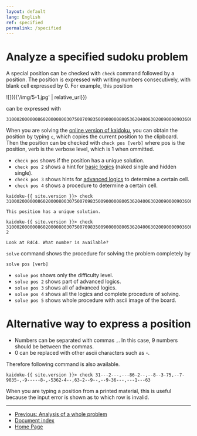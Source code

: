 ```yaml
---
layout: default
lang: English
ref: specified
permalink: /specified
---
```


# Analyze a specified sudoku problem

A special position can be checked with `check` command followed by a position. The position is expressed with writing numbers consecutively, with blank cell expressed by 0. For example, this position

![]({{'/img/5-1.jpg' | relative_url}})

can be expressed with

    310002000000860200008003075007098350090000080053620400630200900009036000000100063

When you are solving the [online version of kaidoku](sudoku), you can obtain the position by typing `c`, which copies the current position to the clipboard. Then the position can be checked with `check pos [verb]` where pos is the position, verb is the verbose level, which is 1 when ommitted.

- `check pos` shows if the position has a unique solution.
- `check pos 2` shows a hint for [basic logics](basichint) (naked single and hidden single).
- `check pos 3` shows hints for [advanced logics](logic) to determine a certain cell.
- `check pos 4` shows a procedure to determine a certain cell.

```
kaidoku-{{ site.version }}> check 310002000000860200008003075007098350090000080053620400630200900009036000000100063

This position has a unique solution.

kaidoku-{{ site.version }}> check 310002000000860200008003075007098350090000080053620400630200900009036000000100063 2

Look at R4C4. What number is available?
```

`solve` command shows the procedure for solving the problem completely by

    solve pos [verb]
 
- `solve pos` shows only the difficulty level.
- `solve pos 2` shows part of advanced logics.
- `solve pos 3` shows all of advanced logics.
- `solve pos 4` shows all the logics and complete procedure of solving.
- `solve pos 5` shows whole procedure with ascii image of the board.

# Alternative way to express a position

- Numbers can be separated with commas `,`. In this case, 9 numbers should be between the commas.
- 0 can be replaced with other ascii characters such as -.

Therefore following command is also available.

    kaidoku-{{ site.version }}> check 31---2---,---86-2--,--8--3-75,--7-9835-,-9-----8-,-5362-4--,63-2--9--,--9-36---,---1---63

When you are typing a position from a printed material, this is useful because the input error is shown as to which row is invalid.

- - -

- [Previous: Analysis of a whole problem](analysis)
- [Document index](./#document)
- [Home Page](./)

